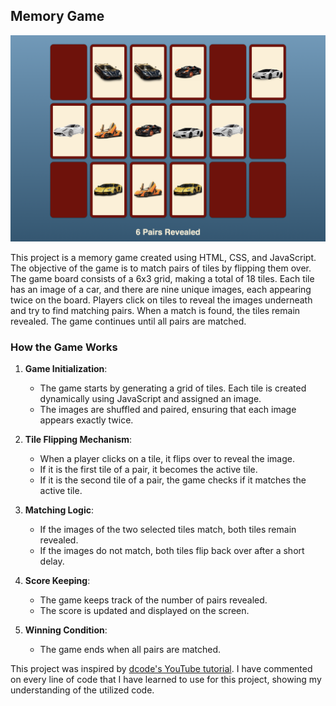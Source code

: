 ## Memory Game

![Screenshot of Memory Game](MemoryGameScreenshot.png)

This project is a memory game created using HTML, CSS, and JavaScript. The objective of the game is to match pairs of tiles by flipping them over. The game board consists of a 6x3 grid, making a total of 18 tiles. Each tile has an image of a car, and there are nine unique images, each appearing twice on the board. Players click on tiles to reveal the images underneath and try to find matching pairs. When a match is found, the tiles remain revealed. The game continues until all pairs are matched.

### How the Game Works

1. **Game Initialization**: 
   - The game starts by generating a grid of tiles. Each tile is created dynamically using JavaScript and assigned an image.
   - The images are shuffled and paired, ensuring that each image appears exactly twice.

2. **Tile Flipping Mechanism**:
   - When a player clicks on a tile, it flips over to reveal the image.
   - If it is the first tile of a pair, it becomes the active tile.
   - If it is the second tile of a pair, the game checks if it matches the active tile.

3. **Matching Logic**:
   - If the images of the two selected tiles match, both tiles remain revealed.
   - If the images do not match, both tiles flip back over after a short delay.

4. **Score Keeping**:
   - The game keeps track of the number of pairs revealed.
   - The score is updated and displayed on the screen.

5. **Winning Condition**:
   - The game ends when all pairs are matched.

This project was inspired by [dcode's YouTube tutorial](https://youtu.be/bznJPt4t_4s). I have commented on every line of code that I have learned to use for this project, showing my understanding of the utilized code.
